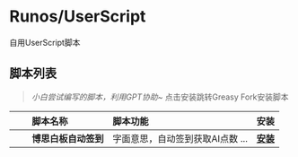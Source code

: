 # Runos/UserScript

自用UserScript脚本

## 脚本列表
> _小白尝试编写的脚本，利用GPT协助~_
> 点击安装跳转Greasy Fork安装脚本  

|  | 脚本名称 | 脚本功能 | 安装 |
| :----: | :---- | :---- | :----: |
| [<img src="https://i.loli.net/2021/03/30/ULV9XunaHesqGIR.png" height="16px" />](https://github.com/liuyz0112) |  **博思白板自动签到** | 字面意思，自动签到获取AI点数 ... | **[安装](https://greasyfork.org/zh-CN/scripts/474533)** |
